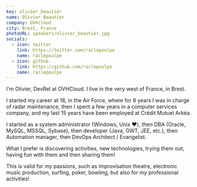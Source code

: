 ```yaml
---
key: olivier_beautier
name: Olivier Beautier
company: OVHcloud
city: Brest, France
photoURL: speakers/olivier_beautier.jpg
socials:
  - icon: twitter
    link: https://twitter.com/raclepoulpe
    name: raclepoulpe
  - icon: github
    link: https://github.com/raclepoulpe
    name: raclepoulpe
---
```


I'm Olivier, DevRel at OVHCloud. I live in the very west of France, in Brest.

I started my career at 18, in the Air Force, where for 8 years I was in charge of radar maintenance, then I spent a few years in a computer services company, and my last 15 years have been employed at Crédit Mutuel Arkéa.

I started as a system administrator (Windows, Unix ♥️), then DBA (Oracle, MySQL, MSSQL, Sybase), then developer (Java, GWT, JEE, etc.), then Automation manager, then DevOps Architect / Evangelist.

What I prefer is discovering activities, new technologies, trying them out, having fun with them and then sharing them!

This is valid for my passions, such as improvisation theatre, electronic music production, surfing, poker, bowling, but also for my professional activities!